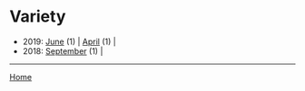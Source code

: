 # Variety

  * 2019: 
      [June](./variety-2019-06.md) (1) | 
      [April](./variety-2019-04.md) (1) | 
  * 2018: 
      [September](./variety-2018-09.md) (1) | 

----

[Home](../)
